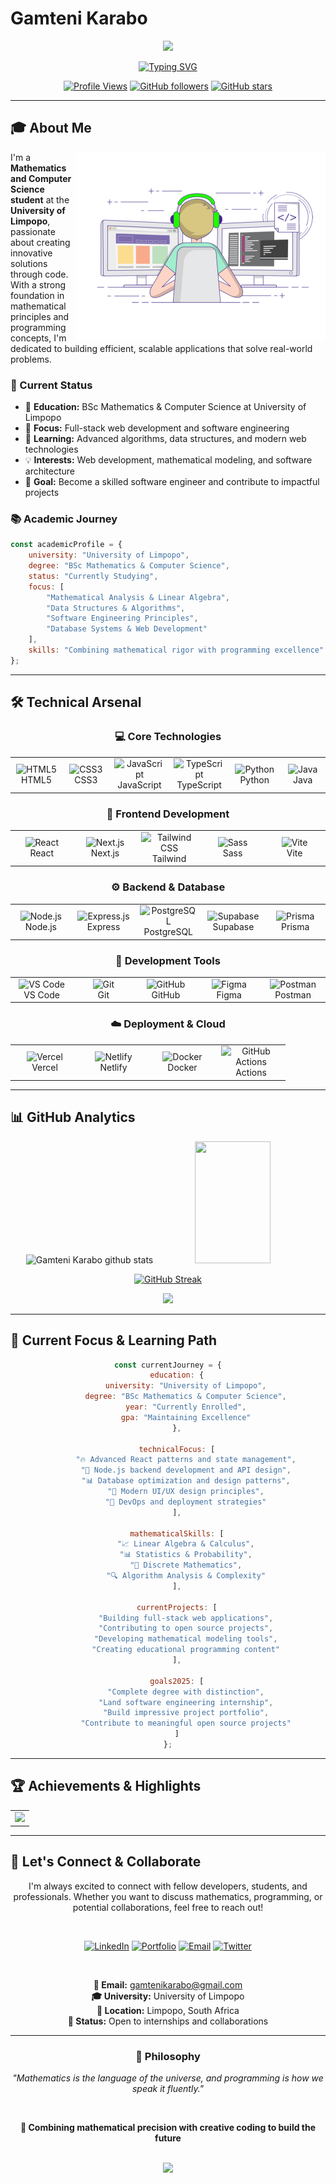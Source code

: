 # Gamteni Karabo

<div align="center">
  <img src="https://capsule-render.vercel.app/api?type=waving&color=0:667eea,100:764ba2&height=200&section=header&text=Gamteni%20Karabo&fontSize=50&fontColor=ffffff&animation=fadeIn&fontAlignY=35&desc=Mathematics%20%26%20Computer%20Science%20Student&descAlignY=55&descSize=18"/>
</div>

<div align="center">
  
[![Typing SVG](https://readme-typing-svg.herokuapp.com/?lines=Mathematics+%26+Computer+Science+Student;Aspiring+Software+Engineer;Full+Stack+Developer;Problem+Solver;Tech+Enthusiast&font=JetBrains+Mono&center=true&width=600&height=60&duration=3000&pause=1000&color=667eea&size=22)](https://git.io/typing-svg)

</div>

<div align="center">
  
[![Profile Views](https://komarev.com/ghpvc/?username=GamteniKarabo&color=667eea&style=for-the-badge&label=Profile+Views)](https://github.com/GamteniKarabo)
[![GitHub followers](https://img.shields.io/github/followers/GamteniKarabo?color=667eea&style=for-the-badge&logo=github&logoColor=white)](https://github.com/GamteniKarabo)
[![GitHub stars](https://img.shields.io/github/stars/GamteniKarabo?color=667eea&style=for-the-badge&logo=github&logoColor=white)](https://github.com/GamteniKarabo)

</div>

---

## 🎓 About Me

<img align="right" alt="Coding" width="400" src="https://raw.githubusercontent.com/devSouvik/devSouvik/master/gif3.gif">

I'm a **Mathematics and Computer Science student** at the **University of Limpopo**, passionate about creating innovative solutions through code. With a strong foundation in mathematical principles and programming concepts, I'm dedicated to building efficient, scalable applications that solve real-world problems.

### 🎯 Current Status
- 🏫 **Education:** BSc Mathematics & Computer Science at University of Limpopo
- 🔭 **Focus:** Full-stack web development and software engineering
- 🌱 **Learning:** Advanced algorithms, data structures, and modern web technologies
- 💡 **Interests:** Web development, mathematical modeling, and software architecture
- 🎯 **Goal:** Become a skilled software engineer and contribute to impactful projects

### 📚 Academic Journey
```javascript
const academicProfile = {
    university: "University of Limpopo",
    degree: "BSc Mathematics & Computer Science",
    status: "Currently Studying",
    focus: [
        "Mathematical Analysis & Linear Algebra",
        "Data Structures & Algorithms", 
        "Software Engineering Principles",
        "Database Systems & Web Development"
    ],
    skills: "Combining mathematical rigor with programming excellence"
};
```

---

## 🛠️ Technical Arsenal

<div align="center">

### 💻 Core Technologies

<table>
<tr>
<td align="center" width="96">
<img src="https://skillicons.dev/icons?i=html" width="48" height="48" alt="HTML5" />
<br>HTML5
</td>
<td align="center" width="96">
<img src="https://skillicons.dev/icons?i=css" width="48" height="48" alt="CSS3" />
<br>CSS3
</td>
<td align="center" width="96">
<img src="https://skillicons.dev/icons?i=js" width="48" height="48" alt="JavaScript" />
<br>JavaScript
</td>
<td align="center" width="96">
<img src="https://skillicons.dev/icons?i=ts" width="48" height="48" alt="TypeScript" />
<br>TypeScript
</td>
<td align="center" width="96">
<img src="https://skillicons.dev/icons?i=python" width="48" height="48" alt="Python" />
<br>Python
</td>
<td align="center" width="96">
<img src="https://skillicons.dev/icons?i=java" width="48" height="48" alt="Java" />
<br>Java
</td>
</tr>
</table>

### 🎨 Frontend Development

<table>
<tr>
<td align="center" width="96">
<img src="https://skillicons.dev/icons?i=react" width="48" height="48" alt="React" />
<br>React
</td>
<td align="center" width="96">
<img src="https://skillicons.dev/icons?i=nextjs" width="48" height="48" alt="Next.js" />
<br>Next.js
</td>
<td align="center" width="96">
<img src="https://skillicons.dev/icons?i=tailwind" width="48" height="48" alt="Tailwind CSS" />
<br>Tailwind
</td>
<td align="center" width="96">
<img src="https://skillicons.dev/icons?i=sass" width="48" height="48" alt="Sass" />
<br>Sass
</td>
<td align="center" width="96">
<img src="https://skillicons.dev/icons?i=vite" width="48" height="48" alt="Vite" />
<br>Vite
</td>
</tr>
</table>

### ⚙️ Backend & Database

<table>
<tr>
<td align="center" width="96">
<img src="https://skillicons.dev/icons?i=nodejs" width="48" height="48" alt="Node.js" />
<br>Node.js
</td>
<td align="center" width="96">
<img src="https://skillicons.dev/icons?i=express" width="48" height="48" alt="Express.js" />
<br>Express
</td>
<td align="center" width="96">
<img src="https://skillicons.dev/icons?i=postgresql" width="48" height="48" alt="PostgreSQL" />
<br>PostgreSQL
</td>
<td align="center" width="96">
<img src="https://skillicons.dev/icons?i=supabase" width="48" height="48" alt="Supabase" />
<br>Supabase
</td>
<td align="center" width="96">
<img src="https://skillicons.dev/icons?i=prisma" width="48" height="48" alt="Prisma" />
<br>Prisma
</td>
</tr>
</table>

### 🔧 Development Tools

<table>
<tr>
<td align="center" width="96">
<img src="https://skillicons.dev/icons?i=vscode" width="48" height="48" alt="VS Code" />
<br>VS Code
</td>
<td align="center" width="96">
<img src="https://skillicons.dev/icons?i=git" width="48" height="48" alt="Git" />
<br>Git
</td>
<td align="center" width="96">
<img src="https://skillicons.dev/icons?i=github" width="48" height="48" alt="GitHub" />
<br>GitHub
</td>
<td align="center" width="96">
<img src="https://skillicons.dev/icons?i=figma" width="48" height="48" alt="Figma" />
<br>Figma
</td>
<td align="center" width="96">
<img src="https://skillicons.dev/icons?i=postman" width="48" height="48" alt="Postman" />
<br>Postman
</td>
</tr>
</table>

### ☁️ Deployment & Cloud

<table>
<tr>
<td align="center" width="96">
<img src="https://skillicons.dev/icons?i=vercel" width="48" height="48" alt="Vercel" />
<br>Vercel
</td>
<td align="center" width="96">
<img src="https://skillicons.dev/icons?i=netlify" width="48" height="48" alt="Netlify" />
<br>Netlify
</td>
<td align="center" width="96">
<img src="https://skillicons.dev/icons?i=docker" width="48" height="48" alt="Docker" />
<br>Docker
</td>
<td align="center" width="96">
<img src="https://skillicons.dev/icons?i=githubactions" width="48" height="48" alt="GitHub Actions" />
<br>Actions
</td>
</tr>
</table>

</div>

---

## 📊 GitHub Analytics

<div align="center">

<img width="49%" height="195px" src="https://github-readme-stats.vercel.app/api?username=GamteniKarabo&show_icons=true&count_private=true&hide_border=true&title_color=667eea&icon_color=667eea&text_color=c9d1d9&bg_color=0d1117" alt="Gamteni Karabo github stats" /> 

<img width="49%" height="195px" src="https://github-readme-stats.vercel.app/api/top-langs/?username=GamteniKarabo&layout=compact&hide_border=true&title_color=667eea&text_color=c9d1d9&bg_color=0d1117" />

</div>

<div align="center">

[![GitHub Streak](https://streak-stats.demolab.com/?user=GamteniKarabo&theme=tokyonight&hide_border=true&stroke=667eea&ring=667eea&fire=667eea&currStreakLabel=667eea)](https://git.io/streak-stats)

</div>

<div align="center">

<img src="https://github-readme-activity-graph.vercel.app/graph?username=GamteniKarabo&custom_title=Gamteni's%20GitHub%20Activity%20Graph&bg_color=0d1117&color=667eea&line=667eea&point=c9d1d9&area_color=667eea&title_color=c9d1d9&area=true&hide_border=true" />

</div>

---

## 🎯 Current Focus & Learning Path

<div align="center">

```javascript
const currentJourney = {
    education: {
        university: "University of Limpopo",
        degree: "BSc Mathematics & Computer Science",
        year: "Currently Enrolled",
        gpa: "Maintaining Excellence"
    },
    
    technicalFocus: [
        "🔥 Advanced React patterns and state management",
        "🚀 Node.js backend development and API design",
        "📊 Database optimization and design patterns",
        "🎨 Modern UI/UX design principles",
        "🔧 DevOps and deployment strategies"
    ],
    
    mathematicalSkills: [
        "📈 Linear Algebra & Calculus",
        "📊 Statistics & Probability",
        "🧮 Discrete Mathematics",
        "🔍 Algorithm Analysis & Complexity"
    ],
    
    currentProjects: [
        "Building full-stack web applications",
        "Contributing to open source projects",
        "Developing mathematical modeling tools",
        "Creating educational programming content"
    ],
    
    goals2025: [
        "Complete degree with distinction",
        "Land software engineering internship",
        "Build impressive project portfolio",
        "Contribute to meaningful open source projects"
    ]
};
```

</div>

---

## 🏆 Achievements & Highlights

<div align="center">

<table>
<tr>
<td align="center">
<img src="https://github-profile-trophy.vercel.app/?username=GamteniKarabo&theme=tokyonight&no-frame=true&no-bg=true&margin-w=4&row=1&column=6" />
</td>
</tr>
</table>

</div>

---

## 🤝 Let's Connect & Collaborate

<div align="center">

I'm always excited to connect with fellow developers, students, and professionals. Whether you want to discuss mathematics, programming, or potential collaborations, feel free to reach out!

<br>

[![LinkedIn](https://img.shields.io/badge/LinkedIn-0077B5?style=for-the-badge&logo=linkedin&logoColor=white&labelColor=0077B5)](https://linkedin.com/in/karabogamteni)
[![Portfolio](https://img.shields.io/badge/Portfolio-667eea?style=for-the-badge&logo=google-chrome&logoColor=white&labelColor=667eea)](https://gamtenikarabo.netlify.app)
[![Email](https://img.shields.io/badge/Email-EA4335?style=for-the-badge&logo=gmail&logoColor=white&labelColor=EA4335)](mailto:gamtenikarabo@gmail.com)
[![Twitter](https://img.shields.io/badge/Twitter-1DA1F2?style=for-the-badge&logo=twitter&logoColor=white&labelColor=1DA1F2)](https://twitter.com/gamteni_karabo)

<br>

**📧 Email:** gamtenikarabo@gmail.com  
**🎓 University:** University of Limpopo  
**📍 Location:** Limpopo, South Africa  
**💼 Status:** Open to internships and collaborations

</div>

---

<div align="center">

### 💭 Philosophy

*"Mathematics is the language of the universe, and programming is how we speak it fluently."*

<br>

**🌟 Combining mathematical precision with creative coding to build the future**

<br>

<img src="https://capsule-render.vercel.app/api?type=waving&color=0:667eea,100:764ba2&height=120&section=footer"/>

</div>
